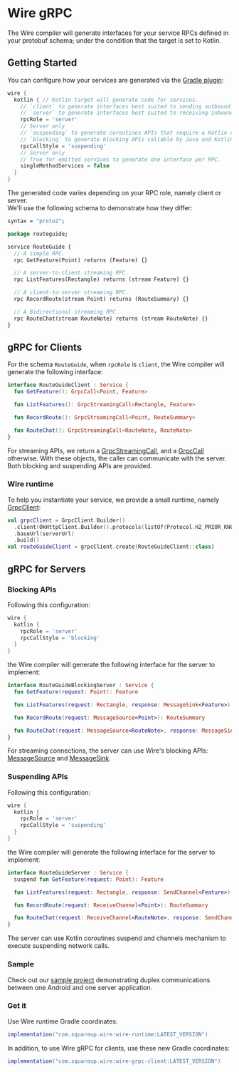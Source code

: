 Wire gRPC
=============================

The Wire compiler will generate interfaces for your service RPCs defined in your protobuf schema;
under the condition that the target is set to Kotlin.

Getting Started
---------------

You can configure how your services are generated via the [Gradle plugin][gradlePlugin]:

```groovy
wire {
  kotlin { // Kotlin target will generate code for services.
    // `client` to generate interfaces best suited to sending outbound calls.
    // `server` to generate interfaces best suited to receiving inbound calls.
    rpcRole = 'server'
    // Server only
    // `suspending` to generate coroutines APIs that require a Kotlin coroutines context.
    // `blocking` to generate blocking APIs callable by Java and Kotlin.
    rpcCallStyle = 'suspending'
    // Server only
    // True for emitted services to generate one interface per RPC. 
    singleMethodServices = false
  }
}
```

The generated code varies depending on your RPC role, namely client or server.  
We'll use the following schema to demonstrate how they differ:

```proto
syntax = "proto2";

package routeguide;

service RouteGuide {
  // A simple RPC.
  rpc GetFeature(Point) returns (Feature) {}

  // A server-to-client streaming RPC.
  rpc ListFeatures(Rectangle) returns (stream Feature) {}

  // A client-to-server streaming RPC.
  rpc RecordRoute(stream Point) returns (RouteSummary) {}

  // A Bidirectional streaming RPC.
  rpc RouteChat(stream RouteNote) returns (stream RouteNote) {}
}
```

gRPC for Clients
----------------
For the schema `RouteGuide`, when `rpcRole` is `client`, the Wire compiler will generate the
following interface:
```kotlin
interface RouteGuideClient : Service {
  fun GetFeature(): GrpcCall<Point, Feature>

  fun ListFeatures(): GrpcStreamingCall<Rectangle, Feature>

  fun RecordRoute(): GrpcStreamingCall<Point, RouteSummary>

  fun RouteChat(): GrpcStreamingCall<RouteNote, RouteNote>
}
```

For streaming APIs, we return a [GrpcStreamingCall][grpcStreamingCall], and a [GrpcCall][grpcCall]
otherwise. With these objects, the caller can communicate with the server. Both blocking and
suspending APIs are provided.

### Wire runtime

To help you instantiate your service, we provide a small runtime, namely
[GrpcClient][grpcClient]:

```kotlin
val grpcClient = GrpcClient.Builder()
  .client(OkHttpClient.Builder().protocols(listOf(Protocol.H2_PRIOR_KNOWLEDGE)).build())
  .baseUrl(serverUrl)
  .build()
val routeGuideClient = grpcClient.create(RouteGuideClient::class)
``` 

gRPC for Servers
----------------

### Blocking APIs

Following this configuration:
```groovy
wire {
  kotlin {
    rpcRole = 'server'
    rpcCallStyle = 'blocking'
  }
}
```
the Wire compiler will generate the following interface for the server to implement:
```kotlin
interface RouteGuideBlockingServer : Service {
  fun GetFeature(request: Point): Feature

  fun ListFeatures(request: Rectangle, response: MessageSink<Feature>)

  fun RecordRoute(request: MessageSource<Point>): RouteSummary

  fun RouteChat(request: MessageSource<RouteNote>, response: MessageSink<RouteNote>)
}
```
For streaming connections, the server can use Wire's blocking APIs: [MessageSource][messageSource]
and [MessageSink][messageSink].

### Suspending APIs

Following this configuration:
```groovy
wire {
  kotlin {
    rpcRole = 'server'
    rpcCallStyle = 'suspending'
  }
}
```
the Wire compiler will generate the following interface for the server to implement:
```kotlin
interface RouteGuideServer : Service {
  suspend fun GetFeature(request: Point): Feature

  fun ListFeatures(request: Rectangle, response: SendChannel<Feature>)

  fun RecordRoute(request: ReceiveChannel<Point>): RouteSummary

  fun RouteChat(request: ReceiveChannel<RouteNote>, response: SendChannel<RouteNote>)
}
```
The server can use Kotlin coroutines suspend and channels mechanism to execute suspending network
calls.

### Sample

Check out our [sample project][sampleProject] demonstrating duplex communications between one
Android and one server application.

### Get it

Use Wire runtime Gradle coordinates:
```groovy
implementation("com.squareup.wire:wire-runtime:LATEST_VERSION")
```

In addition, to use Wire gRPC for clients, use these new Gradle coordinates:

```groovy
implementation("com.squareup.wire:wire-grpc-client:LATEST_VERSION")
```    

 [gradlePlugin]: https://square.github.io/wire/wire_compiler/
 [grpcCall]: https://square.github.io/wire/3.x/wire-grpc-client/com.squareup.wire/-grpc-call/
 [grpcClient]: https://square.github.io/wire/3.x/wire-grpc-client/com.squareup.wire/-grpc-client/
 [grpcStreamingCall]: https://square.github.io/wire/3.x/wire-grpc-client/com.squareup.wire/-grpc-streaming-call/
 [messageSink]: https://square.github.io/wire/3.x/wire-runtime/com.squareup.wire/-message-sink/
 [messageSource]: https://square.github.io/wire/3.x/wire-runtime/com.squareup.wire/-message-source/
 [sampleProject]: https://github.com/square/wire/tree/master/wire-grpc-sample
